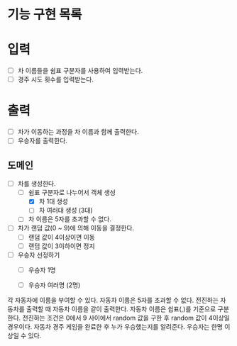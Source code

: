 # 기능 구현 목록

# 입력
- [ ] 차 이름들을 쉼표 구분자를 사용하여 입력받는다.
- [ ] 경주 시도 횟수를 입력받는다. 

# 출력
- [ ] 차가 이동하는 과정을 차 이름과 함께 출력한다.
- [ ] 우승자를 출력한다.

## 도메인
- [ ] 차를 생성한다.
  - [ ] 쉼표 구분자로 나누어서 객체 생성
    - [x] 차 1대 생성
    - [ ] 차 여러대 생성 (3대)
  - [ ] 차 이름은 5자를 초과할 수 없다.
- [ ] 차가 랜덤 값(0 ~ 9)에 의해 이동을 결정한다.
  - [ ] 랜덤 값이 4이상이면 이동
  - [ ] 랜덤 값이 3이하이면 정지
- [ ] 우승자 선정하기
  - [ ] 우승자 1명
  - [ ] 우승자 여러명 (2명)


각 자동차에 이름을 부여할 수 있다. 자동차 이름은 5자를 초과할 수 없다.
전진하는 자동차를 출력할 때 자동차 이름을 같이 출력한다.
자동차 이름은 쉼표(,)를 기준으로 구분한다.
전진하는 조건은 0에서 9 사이에서 random 값을 구한 후 random 값이 4이상일 경우이다.
자동차 경주 게임을 완료한 후 누가 우승했는지를 알려준다. 우승자는 한명 이상일 수 있다.